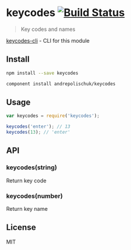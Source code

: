 # keycodes [![Build Status][travis-image]][travis-url]

  > Key codes and names

  [keycodes-cli][keycodes-cli] - CLI for this module

## Install

```sh
npm install --save keycodes
```

```sh
component install andrepolischuk/keycodes
```

## Usage

```js
var keycodes = require('keycodes');

keycodes('enter'); // 13
keycodes(13); // 'enter'
```

## API

### keycodes(string)

  Return key code

### keycodes(number)

  Return key name

## License

  MIT

[travis-url]: https://travis-ci.org/andrepolischuk/keycodes
[travis-image]: https://travis-ci.org/andrepolischuk/keycodes.svg?branch=master

[keycodes-cli]: https://github.com/andrepolischuk/keycodes-cli
